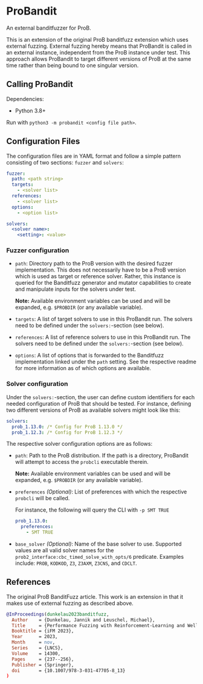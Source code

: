 # ProBandit

An external banditfuzzer for ProB.

This is an extension of the original ProB banditfuzz extension which uses
external fuzzing.
External fuzzing hereby means that ProBandit is called in an external instance,
independent from the ProB instance under test.
This approach allows ProBandit to target different versions of ProB at the
same time rather than being bound to one singular version.

## Calling ProBandit

Dependencies:

* Python 3.8+

Run with `python3 -m probandit <config file path>`.

## Configuration Files

The configuration files are in YAML format and follow a simple pattern
consisting of two sections: `fuzzer` and `solvers`:

```yaml
fuzzer:
  path: <path string>
  targets:
    - <solver list>
  references:
    - <solver list>
  options:
    - <option list>

solvers:
  <solver name>:
    <setting>: <value>
```

### Fuzzer configuration

* `path`: Directory path to the ProB version with the desired fuzzer
  implementation. This does not necessarily have to be a ProB version which is
  used as target or reference solver.
  Rather, this instance is queried for the Banditfuzz generator and mutator
  capabilities to create and manipulate inputs for the solvers under test.

  **Note:** Available environment variables can be used and will be expanded,
  e.g. `$PROBDIR` (or any available variable).

* `targets`: A list of target solvers to use in this ProBandit run. The solvers
  need to be defined under the `solvers:`-section (see below).
* `references`: A list of reference solvers to use in this ProBandit run. The
  solvers need to be defined under the `solvers:`-section (see below).
* `options`: A list of options that is forwarded to the Banditfuzz
  implementation linked under the `path` setting. See the respective
  readme for more information as of which options are available.

### Solver configuration

Under the `solvers:`-section, the user can define custom identifiers for
each needed configuration of ProB that should be tested.
For instance, defining two different versions of ProB as available solvers
might look like this:

```yaml
solvers:
  prob_1.13.0: /* Config for ProB 1.13.0 */
  prob_1.12.3: /* Config for ProB 1.12.3 */
```

The respective solver configuration options are as follows:

* `path`: Path to the ProB distribution. If the path is a directory, ProBandit
  will attempt to access the `probcli` executable therein.

  **Note:** Available environment variables can be used and will be expanded,
  e.g. `$PROBDIR` (or any available variable).

* `preferences` _(Optional)_:
  List of preferences with which the respective `probcli`
  will be called.

  For instance, the following will query the CLI with `-p SMT TRUE`

  ```yaml
  prob_1.13.0:
    preferences:
      - SMT TRUE
  ```

* `base_solver` _(Optional)_:
  Name of the base solver to use. Supported values are all valid solver names
  for the `prob2_interface:cbc_timed_solve_with_opts/6` predicate.
  Examples include:
  `PROB`, `KODKOD`, `Z3`, `Z3AXM`, `Z3CNS`, and `CDCLT`.

## References

The original ProB BanditFuzz article. This work is an extension in that it
makes use of external fuzzing as described above.

```bibtex
@InProceedings(dunkelau2023banditfuzz,
  Author    = {Dunkelau, Jannik and Leuschel, Michael},
  Title     = {Performance Fuzzing with Reinforcement-Learning and Well-Defined Constraints for the {B} Method},
  Booktitle = {iFM 2023},
  Year      = 2023,
  Month     = nov,
  Series    = {LNCS},
  Volume    = 14300,
  Pages     = {237--256},
  Publisher = {Springer},
  doi       = {10.1007/978-3-031-47705-8_13}
)
```
